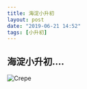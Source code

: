 ```yaml
---
title: 海淀小升初
layout: post
date: "2019-06-21 14:52"
tags: [小升初]
---
```




## 海淀小升初....

![Crepe](https://www.sightthink.com/assets/images/school.jpg)